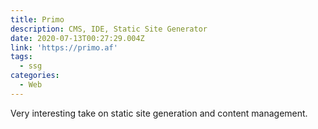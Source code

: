 ```yaml
---
title: Primo
description: CMS, IDE, Static Site Generator
date: 2020-07-13T00:27:29.004Z
link: 'https://primo.af'
tags:
  - ssg
categories:
  - Web
---
```

Very interesting take on static site generation and content management.
